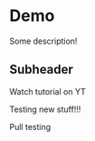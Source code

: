 # Demo

Some description!

## Subheader 

Watch tutorial on YT

Testing new stuff!!!

Pull testing 
